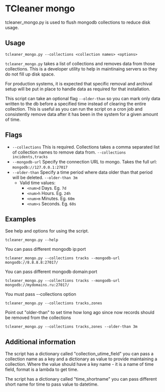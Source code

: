 # TCleaner mongo

tcleaner_mongo.py is used to flush mongodb collections to reduce disk usage.

## Usage
```
tcleaner_mongo.py --collections <collection names> <options>
```

`tcleaner_mongo.py` takes a list of collections and removes data from those collections. This is a
developer utility to help in maintinaing servers so they do not fill up disk space.

For production systems, it is expected that specific removal and archival setup will be put in place
to handle data as required for that installation.

This script can take an optional flag `--older-than` so you can mark only data written to the db
before a specified time instead of clearing the entire collection. This is useful as you can run
the script on a cron job and consistently remove data after it has been in the system for a given
amount of time.

## Flags

* `--collections` This is required. Collections takes a comma separated list of collection names to remove data from. `--collections incidents,tracks`
* `--mongodb-url` Specify the connection URL to mongo. Takes the full url: `mongodb://127.0.0.1:27017`
* `--older-than` Specify a time period where data older than that period will be deleted. `--older-than 3m`
    - Valid time values:
        * `<num>d` Days. Eg. `7d`
        * `<num>h` Hours. Eg. `24h`
        * `<num>m` Minutes. Eg. `60m`
        * `<num>s` Seconds. Eg. `60s`

## Examples

See help and options for using the script.
```
tcleaner_mongo.py --help
```

You can pass different mongodb ip:port
```
tcleaner_mongo.py --collections tracks --mongodb-url mongodb://8.8.8.8:27017/
```

You can pass different mongodb domain:port
```
tcleaner_mongo.py --collections tracks --mongodb-url mongodb://mydomains.ru:27017/
```

You must pass --collections option
```
tcleaner_mongo.py --collections tracks,zones
```

Point out "older-than" to set time how long ago since now records should be removed from the collections
```
tcleaner_mongo.py --collections tracks,zones --older-than 3m
```


## Additional information
The script has a dictionary called "collection_utime_field" you can pass a collection name as a key and a dictionary as value to provide maintaining a collection.
Where the value should have a key name - it is a name of time field, format is a lambda to get time.

The script has a dictionary called "time_shortname" you can pass different short name for time to pass value to datetime.
